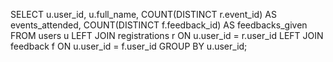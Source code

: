 SELECT u.user_id, u.full_name,
       COUNT(DISTINCT r.event_id) AS events_attended,
       COUNT(DISTINCT f.feedback_id) AS feedbacks_given
FROM users u
LEFT JOIN registrations r ON u.user_id = r.user_id
LEFT JOIN feedback f ON u.user_id = f.user_id
GROUP BY u.user_id;
